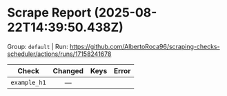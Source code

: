 # Scrape Report (2025-08-22T14:39:50.438Z)

Group: `default`  |  Run: https://github.com/AlbertoRoca96/scraping-checks-scheduler/actions/runs/17158241678

| Check | Changed | Keys | Error |
|---|:---:|:--|:--|
| `example_h1` | — |  |  |
